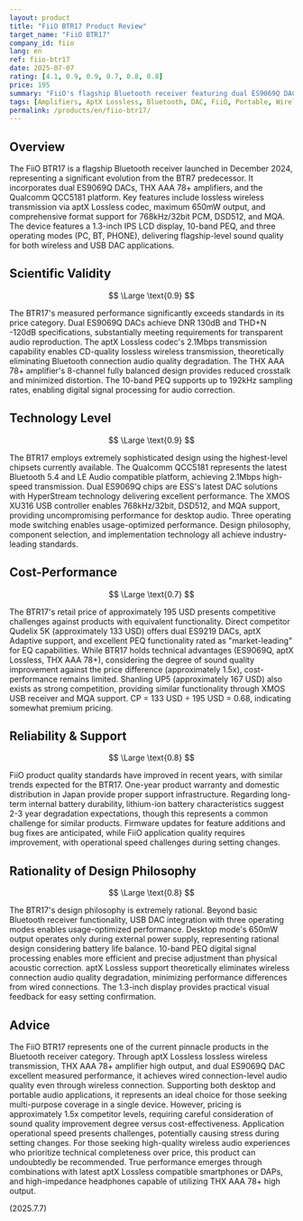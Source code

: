 ```yaml
---
layout: product
title: "FiiO BTR17 Product Review"
target_name: "FiiO BTR17"
company_id: fiio
lang: en
ref: fiio-btr17
date: 2025-07-07
rating: [4.1, 0.9, 0.9, 0.7, 0.8, 0.8]
price: 195
summary: "FiiO's flagship Bluetooth receiver featuring dual ES9069Q DACs, THX AAA 78+ amplifiers, and Qualcomm QCC5181 platform, delivering lossless wireless transmission via aptX Lossless. Desktop mode achieves 650mW high output, providing DAP-level sound quality and functionality. Comprehensive format support including 768kHz/32bit PCM, DSD512, and MQA enables high-quality playback of any hi-res audio source."
tags: [Amplifiers, AptX Lossless, Bluetooth, DAC, FiiO, Portable, Wireless]
permalink: /products/en/fiio-btr17/
---
```

## Overview

The FiiO BTR17 is a flagship Bluetooth receiver launched in December 2024, representing a significant evolution from the BTR7 predecessor. It incorporates dual ES9069Q DACs, THX AAA 78+ amplifiers, and the Qualcomm QCC5181 platform. Key features include lossless wireless transmission via aptX Lossless codec, maximum 650mW output, and comprehensive format support for 768kHz/32bit PCM, DSD512, and MQA. The device features a 1.3-inch IPS LCD display, 10-band PEQ, and three operating modes (PC, BT, PHONE), delivering flagship-level sound quality for both wireless and USB DAC applications.

## Scientific Validity

$$ \Large \text{0.9} $$

The BTR17's measured performance significantly exceeds standards in its price category. Dual ES9069Q DACs achieve DNR 130dB and THD+N -120dB specifications, substantially meeting requirements for transparent audio reproduction. The aptX Lossless codec's 2.1Mbps transmission capability enables CD-quality lossless wireless transmission, theoretically eliminating Bluetooth connection audio quality degradation. The THX AAA 78+ amplifier's 8-channel fully balanced design provides reduced crosstalk and minimized distortion. The 10-band PEQ supports up to 192kHz sampling rates, enabling digital signal processing for audio correction.

## Technology Level

$$ \Large \text{0.9} $$

The BTR17 employs extremely sophisticated design using the highest-level chipsets currently available. The Qualcomm QCC5181 represents the latest Bluetooth 5.4 and LE Audio compatible platform, achieving 2.1Mbps high-speed transmission. Dual ES9069Q chips are ESS's latest DAC solutions with HyperStream technology delivering excellent performance. The XMOS XU316 USB controller enables 768kHz/32bit, DSD512, and MQA support, providing uncompromising performance for desktop audio. Three operating mode switching enables usage-optimized performance. Design philosophy, component selection, and implementation technology all achieve industry-leading standards.

## Cost-Performance

$$ \Large \text{0.7} $$

The BTR17's retail price of approximately 195 USD presents competitive challenges against products with equivalent functionality. Direct competitor Qudelix 5K (approximately 133 USD) offers dual ES9219 DACs, aptX Adaptive support, and excellent PEQ functionality rated as "market-leading" for EQ capabilities. While BTR17 holds technical advantages (ES9069Q, aptX Lossless, THX AAA 78+), considering the degree of sound quality improvement against the price difference (approximately 1.5x), cost-performance remains limited. Shanling UP5 (approximately 167 USD) also exists as strong competition, providing similar functionality through XMOS USB receiver and MQA support. CP = 133 USD ÷ 195 USD = 0.68, indicating somewhat premium pricing.

## Reliability & Support

$$ \Large \text{0.8} $$

FiiO product quality standards have improved in recent years, with similar trends expected for the BTR17. One-year product warranty and domestic distribution in Japan provide proper support infrastructure. Regarding long-term internal battery durability, lithium-ion battery characteristics suggest 2-3 year degradation expectations, though this represents a common challenge for similar products. Firmware updates for feature additions and bug fixes are anticipated, while FiiO application quality requires improvement, with operational speed challenges during setting changes.

## Rationality of Design Philosophy

$$ \Large \text{0.8} $$

The BTR17's design philosophy is extremely rational. Beyond basic Bluetooth receiver functionality, USB DAC integration with three operating modes enables usage-optimized performance. Desktop mode's 650mW output operates only during external power supply, representing rational design considering battery life balance. 10-band PEQ digital signal processing enables more efficient and precise adjustment than physical acoustic correction. aptX Lossless support theoretically eliminates wireless connection audio quality degradation, minimizing performance differences from wired connections. The 1.3-inch display provides practical visual feedback for easy setting confirmation.

## Advice

The FiiO BTR17 represents one of the current pinnacle products in the Bluetooth receiver category. Through aptX Lossless lossless wireless transmission, THX AAA 78+ amplifier high output, and dual ES9069Q DAC excellent measured performance, it achieves wired connection-level audio quality even through wireless connection. Supporting both desktop and portable audio applications, it represents an ideal choice for those seeking multi-purpose coverage in a single device. However, pricing is approximately 1.5x competitor levels, requiring careful consideration of sound quality improvement degree versus cost-effectiveness. Application operational speed presents challenges, potentially causing stress during setting changes. For those seeking high-quality wireless audio experiences who prioritize technical completeness over price, this product can undoubtedly be recommended. True performance emerges through combinations with latest aptX Lossless compatible smartphones or DAPs, and high-impedance headphones capable of utilizing THX AAA 78+ high output.

(2025.7.7)